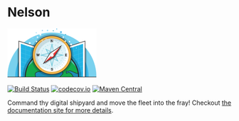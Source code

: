 # Nelson

![image](docs/src/hugo/static/images/logo.png)

[![Build Status](https://travis-ci.org/Verizon/nelson.svg?branch=master)](https://travis-ci.org/Verizon/nelson)
[![codecov.io](https://codecov.io/github/Verizon/nelson?branch=master)](https://codecov.io/github/Verizon/nelson?branch=master)
[![Maven Central](https://maven-badges.herokuapp.com/maven-central/io.verizon.nelson/core_2.11)](https://maven-badges.herokuapp.com/maven-central/io.verizon.nelson/core_2.11)

Command thy digital shipyard and move the fleet into the fray! Checkout [the documentation site for more details](https://verizon.github.io/nelson/).

